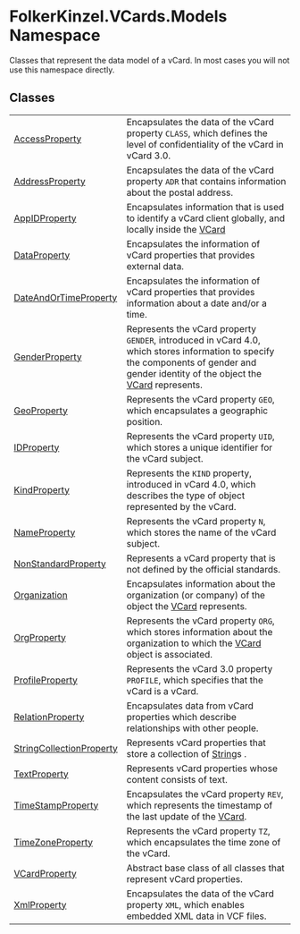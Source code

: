 # FolkerKinzel.VCards.Models Namespace


Classes that represent the data model of a vCard. In most cases you will not use this namespace directly.



## Classes
<table>
<tr>
<td><a href="88786a05-12bc-600d-6919-6bea4292c73d.md">AccessProperty</a></td>
<td>Encapsulates the data of the vCard property <code>CLASS</code>, which defines the level of confidentiality of the vCard in vCard 3.0.</td></tr>
<tr>
<td><a href="21f05ed3-62c5-eb4f-9b4e-f0d7dc2d0574.md">AddressProperty</a></td>
<td>Encapsulates the data of the vCard property <code>ADR</code> that contains information about the postal address.</td></tr>
<tr>
<td><a href="52a044c9-1789-4d63-5ed0-8e3801dc435b.md">AppIDProperty</a></td>
<td>Encapsulates information that is used to identify a vCard client globally, and locally inside the <a href="23413828-9a4a-2851-b88b-84d0afcb0031.md">VCard</a></td></tr>
<tr>
<td><a href="aa898609-8843-98f4-56c5-cc0c7bf76b89.md">DataProperty</a></td>
<td>Encapsulates the information of vCard properties that provides external data.</td></tr>
<tr>
<td><a href="aa70dc7b-913e-f421-bbe6-2151b0f0c1f0.md">DateAndOrTimeProperty</a></td>
<td>Encapsulates the information of vCard properties that provides information about a date and/or a time.</td></tr>
<tr>
<td><a href="94ee5e93-019e-53c0-ad44-10f33f8eda3e.md">GenderProperty</a></td>
<td>Represents the vCard property <code>GENDER</code>, introduced in vCard 4.0, which stores information to specify the components of gender and gender identity of the object the <a href="23413828-9a4a-2851-b88b-84d0afcb0031.md">VCard</a> represents.</td></tr>
<tr>
<td><a href="cebf2b25-a331-1126-b40d-697dc18dcb72.md">GeoProperty</a></td>
<td>Represents the vCard property <code>GEO</code>, which encapsulates a geographic position.</td></tr>
<tr>
<td><a href="976990ab-bc51-466f-b529-08306073c8d1.md">IDProperty</a></td>
<td>Represents the vCard property <code>UID</code>, which stores a unique identifier for the vCard subject.</td></tr>
<tr>
<td><a href="e1bc8073-a416-1e7d-0e4a-43556fb31603.md">KindProperty</a></td>
<td>Represents the <code>KIND</code> property, introduced in vCard 4.0, which describes the type of object represented by the vCard.</td></tr>
<tr>
<td><a href="05694799-3c12-68af-73de-f9a8cb4807af.md">NameProperty</a></td>
<td>Represents the vCard property <code>N</code>, which stores the name of the vCard subject.</td></tr>
<tr>
<td><a href="96debf4b-ac3d-b14a-1b24-db26564c0795.md">NonStandardProperty</a></td>
<td>Represents a vCard property that is not defined by the official standards.</td></tr>
<tr>
<td><a href="3e4327d1-ede6-1095-a3dc-c81e6ae9b34b.md">Organization</a></td>
<td>Encapsulates information about the organization (or company) of the object the <a href="23413828-9a4a-2851-b88b-84d0afcb0031.md">VCard</a> represents.</td></tr>
<tr>
<td><a href="6e243ff8-52f0-fcde-2459-7c51fa54e2e8.md">OrgProperty</a></td>
<td>Represents the vCard property <code>ORG</code>, which stores information about the organization to which the <a href="23413828-9a4a-2851-b88b-84d0afcb0031.md">VCard</a> object is associated.</td></tr>
<tr>
<td><a href="0bebd25e-613b-569b-2d4b-61935d0642e6.md">ProfileProperty</a></td>
<td>Represents the vCard 3.0 property <code>PROFILE</code>, which specifies that the vCard is a vCard.</td></tr>
<tr>
<td><a href="fafb9a2d-3fc2-1db2-dd49-90299dc5fc8e.md">RelationProperty</a></td>
<td>Encapsulates data from vCard properties which describe relationships with other people.</td></tr>
<tr>
<td><a href="57bdd5a5-6b09-659a-978e-933563d5a52a.md">StringCollectionProperty</a></td>
<td>Represents vCard properties that store a collection of <a href="https://learn.microsoft.com/dotnet/api/system.string" target="_blank" rel="noopener noreferrer">String</a>s .</td></tr>
<tr>
<td><a href="27f474f1-d496-3582-a707-2518da27485f.md">TextProperty</a></td>
<td>Represents vCard properties whose content consists of text.</td></tr>
<tr>
<td><a href="7999d03f-25e2-de3c-24fb-65b1f65aef58.md">TimeStampProperty</a></td>
<td>Encapsulates the vCard property <code>REV</code>, which represents the timestamp of the last update of the <a href="23413828-9a4a-2851-b88b-84d0afcb0031.md">VCard</a>.</td></tr>
<tr>
<td><a href="3d95294e-eb6d-9637-dd41-e876afb4fe20.md">TimeZoneProperty</a></td>
<td>Represents the vCard property <code>TZ</code>, which encapsulates the time zone of the vCard.</td></tr>
<tr>
<td><a href="e1395eb9-792c-c4d8-ee22-97939a91c58e.md">VCardProperty</a></td>
<td>Abstract base class of all classes that represent vCard properties.</td></tr>
<tr>
<td><a href="acc008b1-680c-897b-c8af-e3cd24d10d88.md">XmlProperty</a></td>
<td>Encapsulates the data of the vCard property <code>XML</code>, which enables embedded XML data in VCF files.</td></tr>
</table>
